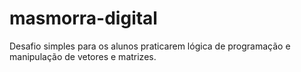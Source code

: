 # masmorra-digital
Desafio simples para os alunos praticarem lógica de programação e manipulação de vetores e matrizes.
